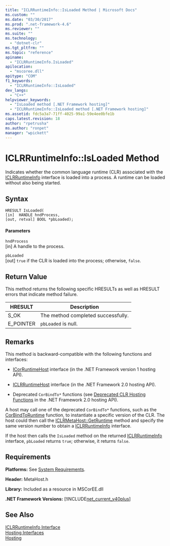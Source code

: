 ```yaml
---
title: "ICLRRuntimeInfo::IsLoaded Method | Microsoft Docs"
ms.custom: ""
ms.date: "03/30/2017"
ms.prod: ".net-framework-4.6"
ms.reviewer: ""
ms.suite: ""
ms.technology: 
  - "dotnet-clr"
ms.tgt_pltfrm: ""
ms.topic: "reference"
apiname: 
  - "ICLRRuntimeInfo.IsLoaded"
apilocation: 
  - "mscoree.dll"
apitype: "COM"
f1_keywords: 
  - "ICLRRuntimeInfo::IsLoaded"
dev_langs: 
  - "C++"
helpviewer_keywords: 
  - "IsLoaded method [.NET Framework hosting]"
  - "ICLRRuntimeInfo::IsLoaded method [.NET Framework hosting]"
ms.assetid: fdc5a3a7-71ff-4025-99a1-59e4ee0bfe1b
caps.latest.revision: 18
author: "rpetrusha"
ms.author: "ronpet"
manager: "wpickett"
---
```

# ICLRRuntimeInfo::IsLoaded Method
Indicates whether the common language runtime (CLR) associated with the [ICLRRuntimeInfo](../../../../docs/framework/unmanaged-api/hosting/iclrruntimeinfo-interface.md) interface is loaded into a process. A runtime can be loaded without also being started.  
  
## Syntax  
  
```  
HRESULT IsLoaded(  
[in]  HANDLE hndProcess,  
[out, retval] BOOL *pbLoaded);  
```  
  
#### Parameters  
 `hndProcess`  
 [in] A handle to the process.  
  
 `pbLoaded`  
 [out] `true` if the CLR is loaded into the process; otherwise, `false`.  
  
## Return Value  
 This method returns the following specific HRESULTs as well as HRESULT errors that indicate method failure.  
  
|HRESULT|Description|  
|-------------|-----------------|  
|S_OK|The method completed successfully.|  
|E_POINTER|`pbLoaded` is null.|  
  
## Remarks  
 This method is backward-compatible with the following functions and interfaces:  
  
-   [ICorRuntimeHost](../../../../docs/framework/unmanaged-api/hosting/icorruntimehost-interface.md) interface (in the .NET Framework version 1 hosting API).  
  
-   [ICLRRuntimeHost](../../../../docs/framework/unmanaged-api/hosting/iclrruntimehost-interface.md) interface (in the .NET Framework 2.0 hosting API).  
  
-   Deprecated `CorBindTo*` functions (see [Deprecated CLR Hosting Functions](../../../../docs/framework/unmanaged-api/hosting/deprecated-clr-hosting-functions.md) in the .NET Framework 2.0 hosting API).  
  
 A host may call one of the deprecated `CorBindTo*` functions, such as the [CorBindToRuntime](../../../../docs/framework/unmanaged-api/hosting/corbindtoruntime-function.md) function, to instantiate a specific version of the CLR. The host could then call the [ICLRMetaHost::GetRuntime](../../../../docs/framework/unmanaged-api/hosting/iclrmetahost-getruntime-method.md) method and specify the same version number to obtain a [ICLRRuntimeInfo](../../../../docs/framework/unmanaged-api/hosting/iclrruntimeinfo-interface.md) interface.  
  
 If the host then calls the `IsLoaded` method on the returned [ICLRRuntimeInfo](../../../../docs/framework/unmanaged-api/hosting/iclrruntimeinfo-interface.md) interface, `pbLoaded` returns `true`; otherwise, it returns `false`.  
  
## Requirements  
 **Platforms:** See [System Requirements](../../../../docs/framework/getting-started/system-requirements.md).  
  
 **Header:** MetaHost.h  
  
 **Library:** Included as a resource in MSCorEE.dll  
  
 **.NET Framework Versions:** [!INCLUDE[net_current_v40plus](../../../../includes/net-current-v40plus-md.md)]  
  
## See Also  
 [ICLRRuntimeInfo Interface](../../../../docs/framework/unmanaged-api/hosting/iclrruntimeinfo-interface.md)   
 [Hosting Interfaces](../../../../docs/framework/unmanaged-api/hosting/hosting-interfaces.md)   
 [Hosting](../../../../docs/framework/unmanaged-api/hosting/hosting-unmanaged-api-reference.md)